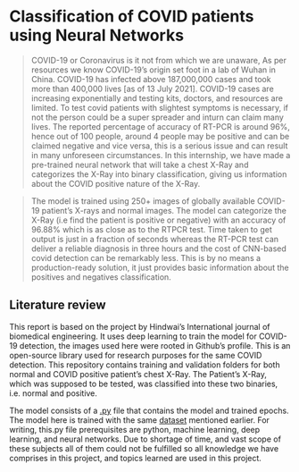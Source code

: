  # Classification of COVID patients using Neural Networks

>COVID-19 or Coronavirus is it not from which we are unaware, As per resources we know COVID-19’s origin set foot in a lab of Wuhan in China. COVID-19 has infected above 187,000,000 cases and took more than 400,000 lives [as of 13 July 2021]. COVID-19 cases are increasing exponentially and testing kits, doctors, and resources are limited. To test covid patients with slightest symptoms is necessary, if not the person could be a super spreader and inturn can claim many lives.  The reported percentage of accuracy of RT-PCR  is around 96%, hence out of 100 people, around 4 people may be positive and can be claimed negative and vice versa, this is a serious issue and can result in many unforeseen circumstances. In this internship, we have made a pre-trained neural network that will take a chest X-Ray and categorizes the X-Ray into binary classification, giving us information about the COVID positive nature of the X-Ray.

>The model is trained using 250+ images of globally available COVID-19 patient’s X-rays and normal images. The model can categorize the X-Ray (i.e find the patient is positive or negative) with an accuracy of 96.88% which is as close as to the RTPCR test. Time taken to get output is just in a fraction of seconds whereas the RT-PCR test can deliver a reliable diagnosis in three hours and the cost of CNN-based covid detection can be remarkably less. This is by no means a production-ready solution, it just provides basic information about the positives and negatives classification.

## Literature review

This report is based on the project by Hindwai’s International journal of biomedical engineering. It uses deep learning to train the model for COVID-19 detection, the images used here were rooted in Github’s profile. This is an open-source library used for research purposes for the same COVID detection. This repository contains training and validation folders for both normal and COVID positive patient’s chest X-Ray. The Patient’s X-Ray, which was supposed to be tested, was classified into these two binaries, i.e. normal and positive.

The model consists of a [.py](https://github.com/Jayshil-Patel/COVID-Detection-Using-NN/blob/master/final_code.py) file that contains the model and trained epochs. The model here is trained with the same [dataset](https://github.com/Jayshil-Patel/COVID-Detection-Using-NN/tree/master/CovidDataset) mentioned earlier. For writing, this.py file prerequisites are python, machine learning, deep learning, and neural networks. Due to shortage of time, and vast scope of these subjects all of them could not be fulfilled so all knowledge we have comprises in this project, and topics learned are used in this project.
